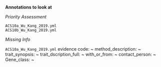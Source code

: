 **Annotations to look at**

*Priority Assessment*

    ACS10a_Wu_Kang_2019.yml
    ACS10b_Wu_Kang_2019.yml

*Missing Info*

```ACS10a_Wu_Kang_2019.yml```
evidence code: ~
method_description: ~
trait_synopsis: ~
trait_dscription_full: ~
with_or_from: ~
contact_person: ~
Gene_class: ~